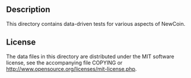 Description
------------

This directory contains data-driven tests for various aspects of NewCoin.

License
--------

The data files in this directory are distributed under the MIT software
license, see the accompanying file COPYING or
http://www.opensource.org/licenses/mit-license.php.

